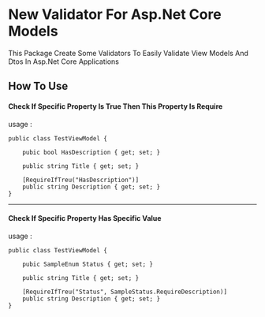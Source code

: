 # New Validator For Asp.Net Core Models

This Package Create Some Validators To Easily Validate View Models And Dtos In Asp.Net Core Applications 

## How To Use

#### Check If Specific Property Is True Then This Property Is Require
usage :
```
public class TestViewModel {

    pubic bool HasDescription { get; set; }
    
    public string Title { get; set; }

    [RequireIfTreu("HasDescription")]
    public string Description { get; set; }
}
```
----
#### Check If Specific Property Has Specific Value
usage :
```
public class TestViewModel {

    pubic SampleEnum Status { get; set; }
    
    public string Title { get; set; }

    [RequireIfTreu("Status", SampleStatus.RequireDescription)]
    public string Description { get; set; }
}
```
